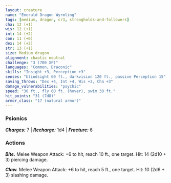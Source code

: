 ```yaml
---
layout: creature
name: "Emerald Dragon Wyrmling"
tags: [medium, dragon, cr3, strongholds-and-followers]
cha: 12 (+1)
wis: 12 (+1)
int: 14 (+2)
con: 11 (+0)
dex: 14 (+2)
str: 13 (+1)
size: Medium dragon
alignment: chaotic neutral
challenge: "3 (700 XP)"
languages: "Common, Draconic"
skills: "Insight +3, Perception +3"
senses: "blindsight 60 ft., darkvision 120 ft., passive Perception 15"
saving_throws: "Dex +4, Int +4, Wis +3, Cha +3"
damage_vulnerabilities: "psychic"
speed: "30 ft., fly 60 ft. (hover), swim 30 ft."
hit_points: "31 (7d8)"
armor_class: "17 (natural armor)"
---
```


### Psionics

***Charges:*** 7 | ***Recharge:*** 1d4 | ***Fracture:*** 6

### Actions

***Bite.*** Melee Weapon Attack: +6 to hit, reach 10 ft.,
one target. Hit: 14 (2d10 + 3) piercing damage.

***Claw.*** Melee Weapon Attack: +6 to hit, reach 5 ft.,
one target. Hit: 10 (2d6 + 3) slashing damage.
